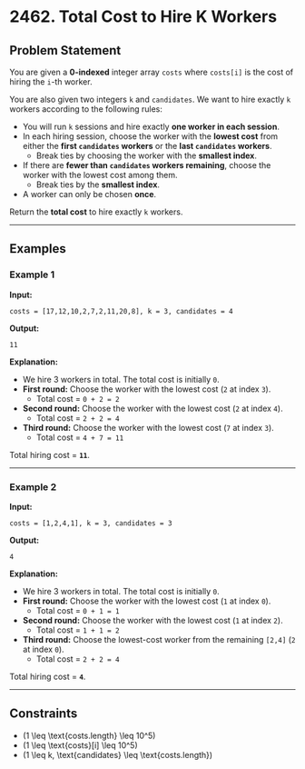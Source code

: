 # 2462. Total Cost to Hire K Workers

## Problem Statement

You are given a **0-indexed** integer array `costs` where `costs[i]` is the cost of hiring the `i`-th worker.

You are also given two integers `k` and `candidates`. We want to hire exactly `k` workers according to the following rules:

- You will run `k` sessions and hire exactly **one worker in each session**.
- In each hiring session, choose the worker with the **lowest cost** from either the **first `candidates` workers** or the **last `candidates` workers**.  
  - Break ties by choosing the worker with the **smallest index**.
- If there are **fewer than `candidates` workers remaining**, choose the worker with the lowest cost among them.  
  - Break ties by the **smallest index**.
- A worker can only be chosen **once**.

Return the **total cost** to hire exactly `k` workers.

---

## Examples

### Example 1
**Input:**
```plaintext
costs = [17,12,10,2,7,2,11,20,8], k = 3, candidates = 4
```
**Output:**
```plaintext
11
```
**Explanation:**
- We hire 3 workers in total. The total cost is initially `0`.
- **First round:** Choose the worker with the lowest cost (`2` at index `3`).  
  - Total cost = `0 + 2 = 2`
- **Second round:** Choose the worker with the lowest cost (`2` at index `4`).  
  - Total cost = `2 + 2 = 4`
- **Third round:** Choose the worker with the lowest cost (`7` at index `3`).  
  - Total cost = `4 + 7 = 11`
  
Total hiring cost = **`11`**.

---

### Example 2
**Input:**
```plaintext
costs = [1,2,4,1], k = 3, candidates = 3
```
**Output:**
```plaintext
4
```
**Explanation:**
- We hire 3 workers in total. The total cost is initially `0`.
- **First round:** Choose the worker with the lowest cost (`1` at index `0`).  
  - Total cost = `0 + 1 = 1`
- **Second round:** Choose the worker with the lowest cost (`1` at index `2`).  
  - Total cost = `1 + 1 = 2`
- **Third round:** Choose the lowest-cost worker from the remaining `[2,4]` (`2` at index `0`).  
  - Total cost = `2 + 2 = 4`
  
Total hiring cost = **`4`**.

---

## Constraints

- \(1 \leq \text{costs.length} \leq 10^5\)  
- \(1 \leq \text{costs}[i] \leq 10^5\)  
- \(1 \leq k, \text{candidates} \leq \text{costs.length}\)  
```